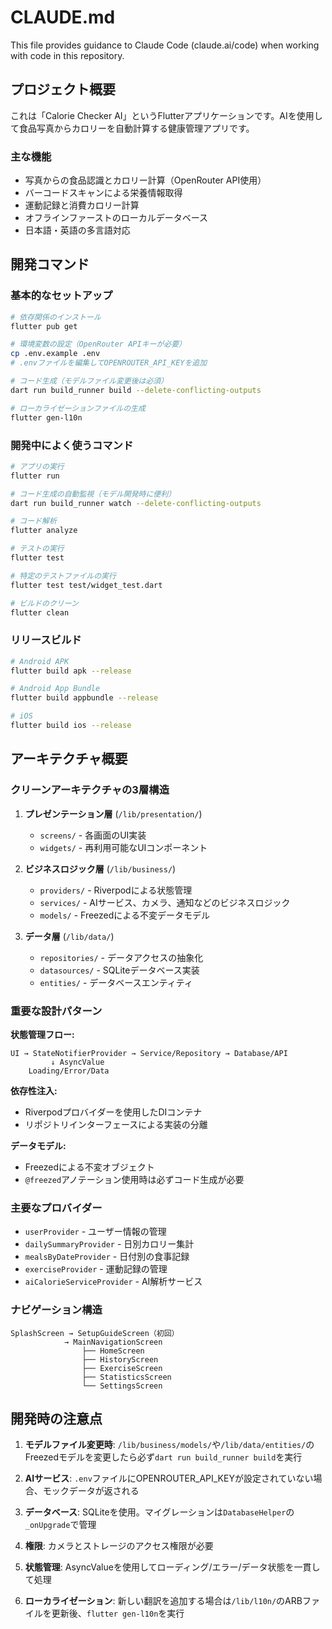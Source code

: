 # CLAUDE.md

This file provides guidance to Claude Code (claude.ai/code) when working with code in this repository.

## プロジェクト概要

これは「Calorie Checker AI」というFlutterアプリケーションです。AIを使用して食品写真からカロリーを自動計算する健康管理アプリです。

### 主な機能
- 写真からの食品認識とカロリー計算（OpenRouter API使用）
- バーコードスキャンによる栄養情報取得
- 運動記録と消費カロリー計算
- オフラインファーストのローカルデータベース
- 日本語・英語の多言語対応

## 開発コマンド

### 基本的なセットアップ
```bash
# 依存関係のインストール
flutter pub get

# 環境変数の設定（OpenRouter APIキーが必要）
cp .env.example .env
# .envファイルを編集してOPENROUTER_API_KEYを追加

# コード生成（モデルファイル変更後は必須）
dart run build_runner build --delete-conflicting-outputs

# ローカライゼーションファイルの生成
flutter gen-l10n
```

### 開発中によく使うコマンド
```bash
# アプリの実行
flutter run

# コード生成の自動監視（モデル開発時に便利）
dart run build_runner watch --delete-conflicting-outputs

# コード解析
flutter analyze

# テストの実行
flutter test

# 特定のテストファイルの実行
flutter test test/widget_test.dart

# ビルドのクリーン
flutter clean
```

### リリースビルド
```bash
# Android APK
flutter build apk --release

# Android App Bundle
flutter build appbundle --release

# iOS
flutter build ios --release
```

## アーキテクチャ概要

### クリーンアーキテクチャの3層構造

1. **プレゼンテーション層** (`/lib/presentation/`)
   - `screens/` - 各画面のUI実装
   - `widgets/` - 再利用可能なUIコンポーネント

2. **ビジネスロジック層** (`/lib/business/`)
   - `providers/` - Riverpodによる状態管理
   - `services/` - AIサービス、カメラ、通知などのビジネスロジック
   - `models/` - Freezedによる不変データモデル

3. **データ層** (`/lib/data/`)
   - `repositories/` - データアクセスの抽象化
   - `datasources/` - SQLiteデータベース実装
   - `entities/` - データベースエンティティ

### 重要な設計パターン

**状態管理フロー:**
```
UI → StateNotifierProvider → Service/Repository → Database/API
         ↓ AsyncValue
    Loading/Error/Data
```

**依存性注入:**
- Riverpodプロバイダーを使用したDIコンテナ
- リポジトリインターフェースによる実装の分離

**データモデル:**
- Freezedによる不変オブジェクト
- `@freezed`アノテーション使用時は必ずコード生成が必要

### 主要なプロバイダー

- `userProvider` - ユーザー情報の管理
- `dailySummaryProvider` - 日別カロリー集計
- `mealsByDateProvider` - 日付別の食事記録
- `exerciseProvider` - 運動記録の管理
- `aiCalorieServiceProvider` - AI解析サービス

### ナビゲーション構造

```
SplashScreen → SetupGuideScreen（初回）
            → MainNavigationScreen
                ├── HomeScreen
                ├── HistoryScreen
                ├── ExerciseScreen
                ├── StatisticsScreen
                └── SettingsScreen
```

## 開発時の注意点

1. **モデルファイル変更時**: `/lib/business/models/`や`/lib/data/entities/`のFreezedモデルを変更したら必ず`dart run build_runner build`を実行

2. **AIサービス**: `.env`ファイルにOPENROUTER_API_KEYが設定されていない場合、モックデータが返される

3. **データベース**: SQLiteを使用。マイグレーションは`DatabaseHelper`の`_onUpgrade`で管理

4. **権限**: カメラとストレージのアクセス権限が必要

5. **状態管理**: AsyncValueを使用してローディング/エラー/データ状態を一貫して処理

6. **ローカライゼーション**: 新しい翻訳を追加する場合は`/lib/l10n/`のARBファイルを更新後、`flutter gen-l10n`を実行